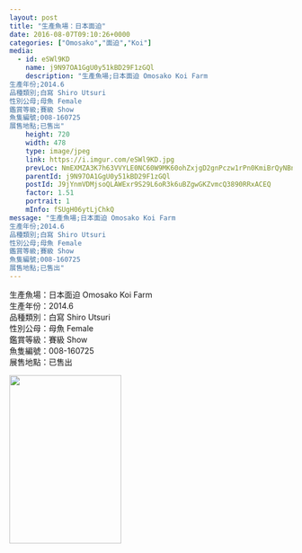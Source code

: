 ```yaml
---
layout: post
title: "生產魚場：日本面迫"
date: 2016-08-07T09:10:26+0000
categories: ["Omosako","面迫","Koi"] 
media:
  - id: eSWl9KD
    name: j9N97OA1GgU0y51kBD29F1zGQl
    description: "生產魚場;日本面迫 Omosako Koi Farm
生產年份;2014.6
品種類別;白寫 Shiro Utsuri
性別公母;母魚 Female
鑑賞等級;賽級 Show
魚隻編號;008-160725
展售地點;已售出"   
    height: 720
    width: 478
    type: image/jpeg
    link: https://i.imgur.com/eSWl9KD.jpg
    prevLoc: NmEXMZA3K7h63VVYLE0NC60W9MK60ohZxjgD2gnPczw1rPn0KmiBrQyNBnB4CoRNpqgx5wC3ARx6K9qMflAqDZ2NGPtZPPDW8QN9ckYWQn062zcJ7p8OYlmDCO22YDPJl1F8XEkjKgzAFvP2D72YZgUD3oRywO7OcQA8OnWWVjhozyQJN44muO5DqvOV54TWXZnEOgXwfqjgy1AvryUM54Vkkw11H9L69AjKpPUlywY2NO9JUkKYNAmYjMcZ0Y9YyjVj
    parentId: j9N97OA1GgU0y51kBD29F1zGQl
    postId: J9jYnmVDMjsoQLAWExr9S29L6oR3k6uBZgwGKZvmcQ3890RRxACEQ
    factor: 1.51
    portrait: 1
    mInfo: fSUgH06ytLjChkQ
message: "生產魚場;日本面迫 Omosako Koi Farm  
生產年份;2014.6  
品種類別;白寫 Shiro Utsuri  
性別公母;母魚 Female  
鑑賞等級;賽級 Show  
魚隻編號;008-160725  
展售地點;已售出"
---
```


生產魚場：日本面迫 Omosako Koi Farm  
生產年份：2014.6  
品種類別：白寫 Shiro Utsuri  
性別公母：母魚 Female  
鑑賞等級：賽級 Show  
魚隻編號：008-160725  
展售地點：已售出


[//]: #media:  
<a href="https://i.imgur.com/eSWl9KD.jpg"><img src="https://i.imgur.com/eSWl9KD.jpg" height="300" width="199" /></a>
